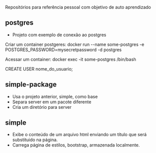 Repositórios para referência pessoal com objetivo de auto aprendizado

## postgres
- Projeto com exemplo de conexão ao postgres
    
Criar um container postgeres:
docker run --name some-postgres -e POSTGRES_PASSWORD=mysecretpassword -d postgres

Acessar um container:
docker exec -it some-postgres /bin/bash


CREATE USER nome_do_usuario;


## simple-package
- Usa o projeto anterior, simple, como base
- Separa server em um pacote diferente
- Cria um diretório para server
  
## simple
- Exibe o conteúdo de um arquivo html enviando um título que será substituido na página.
- Carrega página de estilos, bootstrap, armazenada localmente.
